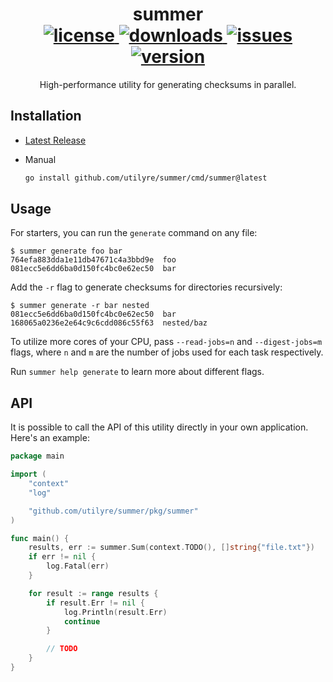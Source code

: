 <div align="center">
  <h1>
    summer
    <br />
    <a href="https://github.com/utilyre/summer/releases/latest">
      <img alt="license" src="https://img.shields.io/github/v/tag/utilyre/summer?label=version" />
    </a>
    <a href="https://go.dev">
      <img alt="downloads" src="https://img.shields.io/github/go-mod/go-version/utilyre/summer?label=go" />
    </a>
    <a href="https://github.com/utilyre/summer/issues">
      <img alt="issues" src="https://img.shields.io/github/issues/utilyre/bevy_prank?label=issues" />
    </a>
    <a href="https://github.com/utilyre/summer/actions/workflows/ci.yaml">
      <img alt="version" src="https://img.shields.io/github/actions/workflow/status/utilyre/summer/ci.yaml?label=ci" />
    </a>
  </h1>
  <p>
    High-performance utility for generating checksums in parallel.
  </p>
</div>

## Installation

- [Latest Release](https://github.com/utilyre/summer/releases/latest)

- Manual

  ```bash
  go install github.com/utilyre/summer/cmd/summer@latest
  ```

## Usage

For starters, you can run the `generate` command on any file:

```
$ summer generate foo bar
764efa883dda1e11db47671c4a3bbd9e  foo
081ecc5e6dd6ba0d150fc4bc0e62ec50  bar
```

Add the `-r` flag to generate checksums for directories recursively:

```
$ summer generate -r bar nested
081ecc5e6dd6ba0d150fc4bc0e62ec50  bar
168065a0236e2e64c9c6cdd086c55f63  nested/baz
```

To utilize more cores of your CPU, pass `--read-jobs=n` and `--digest-jobs=m`
flags, where `n` and `m` are the number of jobs used for each task respectively.

Run `summer help generate` to learn more about different flags.

## API

It is possible to call the API of this utility directly in your own
application. Here's an example:

```go
package main

import (
	"context"
	"log"

	"github.com/utilyre/summer/pkg/summer"
)

func main() {
	results, err := summer.Sum(context.TODO(), []string{"file.txt"})
	if err != nil {
		log.Fatal(err)
	}

	for result := range results {
		if result.Err != nil {
			log.Println(result.Err)
			continue
		}

		// TODO
	}
}
```
